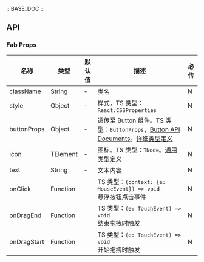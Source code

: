 :: BASE_DOC ::
## API

### Fab Props

名称 | 类型 | 默认值 | 描述 | 必传
-- | -- | -- | -- | --
className | String | - | 类名 | N
style | Object | - | 样式，TS 类型：`React.CSSProperties` | N
buttonProps | Object | - | 透传至 Button 组件。TS 类型：`ButtonProps`，[Button API Documents](./button?tab=api)。[详细类型定义](https://github.com/Tencent/tdesign-mobile-react/tree/develop/src/fab/type.ts) | N
icon | TElement | - | 图标。TS 类型：`TNode`。[通用类型定义](https://github.com/Tencent/tdesign-mobile-react/blob/develop/src/common.ts) | N
text | String | - | 文本内容 | N
onClick | Function |  | TS 类型：`(context: {e: MouseEvent}) => void`<br/>悬浮按钮点击事件 | N
onDragEnd | Function |  | TS 类型：`(e: TouchEvent) => void`<br/>结束拖拽时触发 | N
onDragStart | Function |  | TS 类型：`(e: TouchEvent) => void`<br/>开始拖拽时触发 | N

